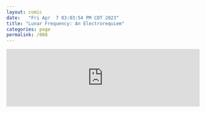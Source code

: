 ```yaml
---
layout: comic
date:   "Fri Apr  7 03:03:54 PM CDT 2023"
title: "Lunar Frequency: An Electrorequiem"
categories: page
permalink: /008
---
```

<iframe scrolling="no" id="hearthis_at_track_8675194" width="100%" height="150" src="https://app.hearthis.at/embed/8675194/transparent_black/?hcolor=&color=&style=2&block_size=2&block_space=1&background=1&waveform=0&cover=0&autoplay=0&css=" frameborder="0" allowtransparency allow="autoplay"><p>Listen to <a href="https://hearthis.at/todiaspora/lunarfrequencytest2/" target="_blank">Lunar Frequency: Full Electrorequiem</a> <span>by</span><a href="https://hearthis.at/todiaspora/" target="_blank" >ToDiaspora</a> <span>on</span> <a href="https://hearthis.at/" target="_blank">hearthis.at</a></p></iframe>
